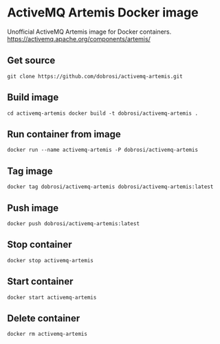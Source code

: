 # ActiveMQ Artemis Docker image
Unofficial ActiveMQ Artemis image for Docker containers.
https://activemq.apache.org/components/artemis/
## Get source
`
git clone https://github.com/dobrosi/activemq-artemis.git
`
## Build image
`
cd activemq-artemis
docker build -t dobrosi/activemq-artemis .
`
## Run container from image
`
docker run --name activemq-artemis -P dobrosi/activemq-artemis
`

## Tag image
`
docker tag dobrosi/activemq-artemis dobrosi/activemq-artemis:latest
`
## Push image
`
docker push dobrosi/activemq-artemis:latest
`
## Stop container
`
docker stop activemq-artemis
`
## Start container
`
docker start activemq-artemis
`
## Delete container
`
docker rm activemq-artemis
`
